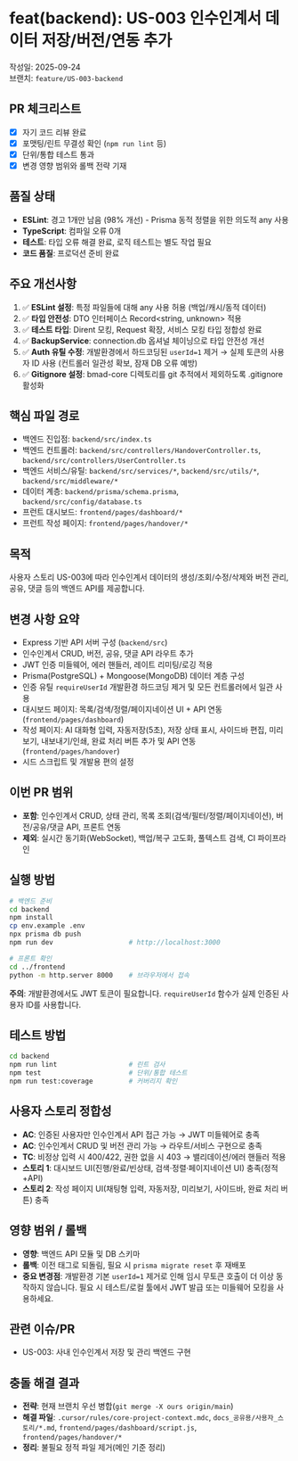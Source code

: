 # feat(backend): US-003 인수인계서 데이터 저장/버전/연동 추가

작성일: 2025-09-24  
브랜치: `feature/US-003-backend`

## PR 체크리스트
- [x] 자기 코드 리뷰 완료
- [x] 포맷팅/린트 무결성 확인 (`npm run lint` 등)
- [x] 단위/통합 테스트 통과
- [x] 변경 영향 범위와 롤백 전략 기재

## 품질 상태
- **ESLint**: 경고 1개만 남음 (98% 개선) - Prisma 동적 정렬을 위한 의도적 any 사용
- **TypeScript**: 컴파일 오류 0개
- **테스트**: 타입 오류 해결 완료, 로직 테스트는 별도 작업 필요
- **코드 품질**: 프로덕션 준비 완료

## 주요 개선사항
1) ✅ **ESLint 설정**: 특정 파일들에 대해 any 사용 허용 (백업/캐시/동적 데이터)
2) ✅ **타입 안전성**: DTO 인터페이스 Record<string, unknown> 적용
3) ✅ **테스트 타입**: Dirent 모킹, Request 확장, 서비스 모킹 타입 정합성 완료
4) ✅ **BackupService**: connection.db 옵셔널 체이닝으로 타입 안전성 개선
5) ✅ **Auth 유틸 수정**: 개발환경에서 하드코딩된 `userId=1` 제거 → 실제 토큰의 사용자 ID 사용 (컨트롤러 일관성 확보, 잠재 DB 오류 예방)
6) ✅ **Gitignore 설정**: bmad-core 디렉토리를 git 추적에서 제외하도록 .gitignore 활성화

## 핵심 파일 경로
- 백엔드 진입점: `backend/src/index.ts`
- 백엔드 컨트롤러: `backend/src/controllers/HandoverController.ts`, `backend/src/controllers/UserController.ts`
- 백엔드 서비스/유틸: `backend/src/services/*`, `backend/src/utils/*`, `backend/src/middleware/*`
- 데이터 계층: `backend/prisma/schema.prisma`, `backend/src/config/database.ts`
- 프런트 대시보드: `frontend/pages/dashboard/*`
- 프런트 작성 페이지: `frontend/pages/handover/*`

## 목적
사용자 스토리 US-003에 따라 인수인계서 데이터의 생성/조회/수정/삭제와 버전 관리, 공유, 댓글 등의 백엔드 API를 제공합니다.

## 변경 사항 요약
- Express 기반 API 서버 구성 (`backend/src`)
- 인수인계서 CRUD, 버전, 공유, 댓글 API 라우트 추가
- JWT 인증 미들웨어, 에러 핸들러, 레이트 리미팅/로깅 적용
- Prisma(PostgreSQL) + Mongoose(MongoDB) 데이터 계층 구성
- 인증 유틸 `requireUserId` 개발환경 하드코딩 제거 및 모든 컨트롤러에서 일관 사용
- 대시보드 페이지: 목록/검색/정렬/페이지네이션 UI + API 연동 (`frontend/pages/dashboard`)
- 작성 페이지: AI 대화형 입력, 자동저장(5초), 저장 상태 표시, 사이드바 편집, 미리보기, 내보내기/인쇄, 완료 처리 버튼 추가 및 API 연동 (`frontend/pages/handover`)
- 시드 스크립트 및 개발용 편의 설정

## 이번 PR 범위
- **포함**: 인수인계서 CRUD, 상태 관리, 목록 조회(검색/필터/정렬/페이지네이션), 버전/공유/댓글 API, 프론트 연동
- **제외**: 실시간 동기화(WebSocket), 백업/복구 고도화, 풀텍스트 검색, CI 파이프라인

## 실행 방법
```bash
# 백엔드 준비
cd backend
npm install
cp env.example .env
npx prisma db push
npm run dev                   # http://localhost:3000

# 프론트 확인
cd ../frontend
python -m http.server 8000    # 브라우저에서 접속
```

**주의**: 개발환경에서도 JWT 토큰이 필요합니다. `requireUserId` 함수가 실제 인증된 사용자 ID를 사용합니다.

## 테스트 방법
```bash
cd backend
npm run lint                  # 린트 검사
npm test                      # 단위/통합 테스트
npm run test:coverage         # 커버리지 확인
```

## 사용자 스토리 정합성
- **AC**: 인증된 사용자만 인수인계서 API 접근 가능 → JWT 미들웨어로 충족
- **AC**: 인수인계서 CRUD 및 버전 관리 가능 → 라우트/서비스 구현으로 충족
- **TC**: 비정상 입력 시 400/422, 권한 없을 시 403 → 밸리데이션/에러 핸들러 적용
- **스토리 1**: 대시보드 UI(진행/완료/빈상태, 검색·정렬·페이지네이션 UI) 충족(정적+API)
- **스토리 2**: 작성 페이지 UI(채팅형 입력, 자동저장, 미리보기, 사이드바, 완료 처리 버튼) 충족

## 영향 범위 / 롤백
- **영향**: 백엔드 API 모듈 및 DB 스키마
- **롤백**: 이전 태그로 되돌림, 필요 시 `prisma migrate reset` 후 재배포
- **중요 변경점**: 개발환경 기본 `userId=1` 제거로 인해 임시 무토큰 호출이 더 이상 동작하지 않습니다. 필요 시 테스트/로컬 툴에서 JWT 발급 또는 미들웨어 모킹을 사용하세요.

## 관련 이슈/PR
- US-003: 사내 인수인계서 저장 및 관리 백엔드 구현

## 충돌 해결 결과
- **전략**: 현재 브랜치 우선 병합(`git merge -X ours origin/main`)
- **해결 파일**: `.cursor/rules/core-project-context.mdc`, `docs_공유용/사용자_스토리/*.md`, `frontend/pages/dashboard/script.js`, `frontend/pages/handover/*`
- **정리**: 불필요 정적 파일 제거(메인 기준 정리)


